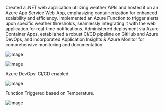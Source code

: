 Created a .NET web application utilizing weather APIs and hosted it on an Azure App Service Web App, emphasizing containerization for enhanced scalability and efficiency.
Implemented an Azure Function to trigger alerts upon specific weather thresholds, seamlessly integrating it with the web application for real-time notifications.
Administered deployment via Azure Container Apps, established a robust CI/CD pipeline on GitHub and Azure DevOps, and incorporated Application Insights & Azure Monitor for comprehensive monitoring and documentation.

![image](https://github.com/samarthvaru/WeatherTracker/assets/63781024/6013a284-f572-441b-bb1b-a695583543c8)

![image](https://github.com/samarthvaru/WeatherTracker/assets/63781024/c529db00-343c-4ddc-b84d-016c17a8c82e)

Azure DevOps: CI/CD enabled.

![image](https://github.com/samarthvaru/WeatherTracker/assets/63781024/fbe57681-e97d-42d0-a84e-a7722fd87a03)

Function Triggered based on Temperature. 

![image](https://github.com/samarthvaru/WeatherTracker/assets/63781024/40bbee02-f04b-4c30-acd3-b90888666485)




